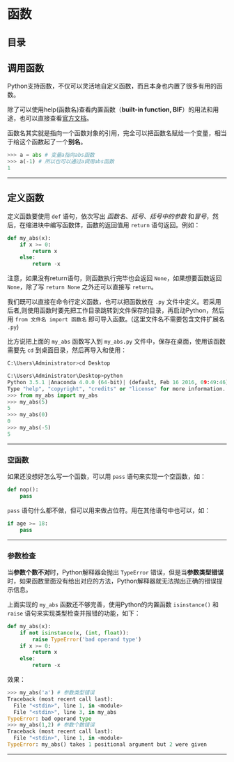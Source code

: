 # 函数

## 目录

## 调用函数

Python支持函数，不仅可以灵活地自定义函数，而且本身也内置了很多有用的函数。

除了可以使用help(函数名)查看内置函数（**built-in function, BIF**）的用法和用途，也可以直接查看[官方文档](https://docs.python.org/3/library/functions.html#abs)。

函数名其实就是指向一个函数对象的引用，完全可以把函数名赋给一个变量，相当于给这个函数起了一个**别名**。

```python
>>> a = abs # 变量a指向abs函数
>>> a(-1) # 所以也可以通过a调用abs函数
1
```

---

## 定义函数

定义函数要使用 `def` 语句，依次写出 *函数名*、*括号*、*括号中的参数* 和*冒号*，然后，在缩进块中编写函数体，函数的返回值用 `return` 语句返回。例如：

```python
def my_abs(x):
    if x >= 0:
        return x
    else:
        return -x
```

注意，如果没有return语句，则函数执行完毕也会返回 `None`，如果想要函数返回 `None`，除了写 `return None` 之外还可以直接写 `return`。

我们既可以直接在命令行定义函数，也可以把函数放在 `.py` 文件中定义。若采用后者,则使用函数时要先把工作目录跳转到文件保存的目录，再启动Python，然后用 `from 文件名 import 函数名` 即可导入函数。(这里文件名不需要包含文件扩展名 `.py`)

比方说把上面的 `my_abs` 函数写入到 `my_abs.py` 文件中，保存在桌面，使用该函数需要先 `cd` 到桌面目录，然后再导入和使用：

```python
C:\Users\Administrator>cd Desktop

C:\Users\Administrator\Desktop>python
Python 3.5.1 |Anaconda 4.0.0 (64-bit)| (default, Feb 16 2016, 09:49:46) [MSC v.1900 64 bit (AMD64)] on win32
Type "help", "copyright", "credits" or "license" for more information.
>>> from my_abs import my_abs
>>> my_abs(5)
5
>>> my_abs(0)
0
>>> my_abs(-5)
5
```

---

### 空函数

如果还没想好怎么写一个函数，可以用 `pass` 语句来实现一个空函数，如：

```python
def nop():
    pass
```

`pass` 语句什么都不做，但可以用来做占位符。用在其他语句中也可以，如：

```python
if age >= 18:
    pass
```

---

### 参数检查

当**参数个数不对**时，Python解释器会抛出 `TypeError` 错误，但是当**参数类型错误**时，如果函数里面没有给出对应的方法，Python解释器就无法抛出正确的错误提示信息。

上面实现的 `my_abs` 函数还不够完善，使用Python的内置函数 `isinstance()` 和 `raise` 语句来实现类型检查并报错的功能，如下：

```python
def my_abs(x):
    if not isinstance(x, (int, float)):
        raise TypeError('bad operand type')
    if x >= 0:
        return x
    else:
        return -x
```

效果：

```python
>>> my_abs('a') # 参数类型错误
Traceback (most recent call last):
  File "<stdin>", line 1, in <module>
  File "<stdin>", line 3, in my_abs
TypeError: bad operand type
>>> my_abs(1,2) # 参数个数错误
Traceback (most recent call last):
  File "<stdin>", line 1, in <module>
TypeError: my_abs() takes 1 positional argument but 2 were given
```

---
